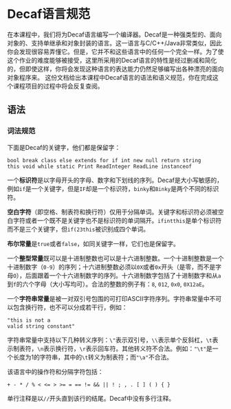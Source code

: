 # Decaf语言规范

在本课程中，我们将为Decaf语言编写一个编译器。Decaf是一种强类型的、面向对象的、支持单继承和对象封装的语言。这一语言与C/C++/Java非常类似，因此你会发现很容易弄懂它。但是，它并不和这些语言中的任何一个完全一样。为了使这个作业的难度能够被接受，这里所采用的Decaf语言的特性是经过删减和简化的，但即使这样，你将会发现这种语言的表达能力仍然足够编写出各种漂亮的面向对象程序来。
这份文档给出本课程中Decaf语言的语法和语义规范，你在完成这个课程项目的过程中将会反复查阅。

## 语法

### 词法规范

下面是Decaf的关键字，他们都是保留字：

```
bool break class else extends for if int new null return string
this void while static Print ReadInteger ReadLine instanceof
```

一个**标识符**是以字母开头的字母、数字和下划线的序列。Decaf是大小写敏感的，例如`if`是一个关键字，但是`IF`却是一个标识符，`binky`和`Binky`是两个不同的标识符。

**空白字符**（即空格、制表符和换行符）仅用于分隔单词。关键字和标识符必须被空白字符或者一个既不是关键字也不是标识符的单词隔开。`ifintthis`是单个标识符而不是三个关键字，但`if(23this`被识别成四个单词。

**布尔常量**是`true`或者`false`，如同关键字一样，它们也是保留字。

一个**整型常量**既可以是十进制整数也可以是十六进制整数。一个十进制整数是一个十进制数字（`0-9`）的序列；十六进制整数必须以`0X`或者`0x`开头（是零，而不是字母`O`），后面跟着一个十六进制数字的序列。十六进制数字包括了十进制数字和从`a`到`f`的六个字母（大小写均可）。合法的整数的例子有：`8`, `012`, `0x0`, `0X12aE`。

一个**字符串常量**是被一对双引号包围的可打印ASCII字符序列。字符串常量中不可以包含换行符，也不可以分成若干行，例如：
```
"this is not a
valid string constant"
```
字符串常量中支持以下几种转义序列：`\"`表示双引号，`\\`表示单个反斜杠，`\t`表示制表符，`\n`表示换行符，`\r`表示回车符。其他转义符不合法。例如：`"\t"`是一个长度为1的字符串，其中的`\t`转义为制表符；而`"\a"`不合法。

该语言中的操作符和分隔字符包括：
```
+ - * / % < <= > >= = == != && || ! ; , . [ ] ( ) { }
```

单行注释是以`//`开头直到该行的结尾。Decaf中没有多行注释。

<!-- 如果单行注释出现在程序末尾，那么单行注释的结尾需要换行。TODO: 检查是否已经支持了？-->
